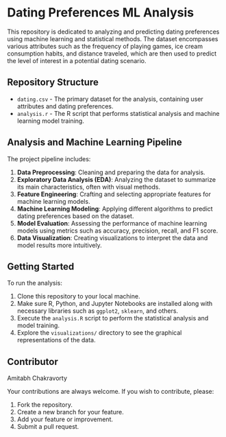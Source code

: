 # Dating Preferences ML Analysis

This repository is dedicated to analyzing and predicting dating preferences using machine learning and statistical methods. The dataset encompasses various attributes such as the frequency of playing games, ice cream consumption habits, and distance traveled, which are then used to predict the level of interest in a potential dating scenario.

## Repository Structure

- `dating.csv` - The primary dataset for the analysis, containing user attributes and dating preferences.
- `analysis.r` - The R script that performs statistical analysis and machine learning model training.

## Analysis and Machine Learning Pipeline

The project pipeline includes:

1. **Data Preprocessing**: Cleaning and preparing the data for analysis.
2. **Exploratory Data Analysis (EDA)**: Analyzing the dataset to summarize its main characteristics, often with visual methods.
3. **Feature Engineering**: Crafting and selecting appropriate features for machine learning models.
4. **Machine Learning Modeling**: Applying different algorithms to predict dating preferences based on the dataset.
5. **Model Evaluation**: Assessing the performance of machine learning models using metrics such as accuracy, precision, recall, and F1 score.
6. **Data Visualization**: Creating visualizations to interpret the data and model results more intuitively.

## Getting Started

To run the analysis:

1. Clone this repository to your local machine.
2. Make sure R, Python, and Jupyter Notebooks are installed along with necessary libraries such as `ggplot2`, `sklearn`, and others.
3. Execute the `analysis.R` script to perform the statistical analysis and model training.
4. Explore the `visualizations/` directory to see the graphical representations of the data.

## Contributor
Amitabh Chakravorty










Your contributions are always welcome. If you wish to contribute, please:

1. Fork the repository.
2. Create a new branch for your feature.
3. Add your feature or improvement.
4. Submit a pull request.
